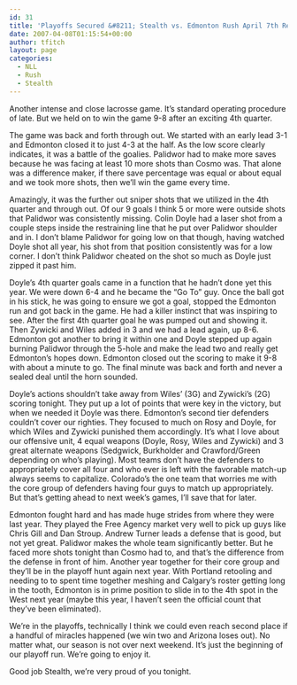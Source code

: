 ```yaml
---
id: 31
title: 'Playoffs Secured &#8211; Stealth vs. Edmonton Rush April 7th Review'
date: 2007-04-08T01:15:54+00:00
author: tfitch
layout: page
categories:
  - NLL
  - Rush
  - Stealth
---
```

Another intense and close lacrosse game. It&#8217;s standard operating procedure of late. But we held on to win the game 9-8 after an exciting 4th quarter.

The game was back and forth through out. We started with an early lead 3-1 and Edmonton closed it to just 4-3 at the half. As the low score clearly indicates, it was a battle of the goalies. Palidwor had to make more saves because he was facing at least 10 more shots than Cosmo was. That alone was a difference maker, if there save percentage was equal or about equal and we took more shots, then we&#8217;ll win the game every time.

Amazingly, it was the further out sniper shots that we utilized in the 4th quarter and through out. Of our 9 goals I think 5 or more were outside shots that Palidwor was consistently missing. Colin Doyle had a laser shot from a couple steps inside the restraining line that he put over Palidwor shoulder and in. I don&#8217;t blame Palidwor for going low on that though, having watched Doyle shot all year, his shot from that position consistently was for a low corner. I don&#8217;t think Palidwor cheated on the shot so much as Doyle just zipped it past him.

Doyle&#8217;s 4th quarter goals came in a function that he hadn&#8217;t done yet this year. We were down 6-4 and he became the &#8220;Go To&#8221; guy. Once the ball got in his stick, he was going to ensure we got a goal, stopped the Edmonton run and got back in the game. He had a killer instinct that was inspiring to see. After the first 4th quarter goal he was pumped out and showing it. Then Zywicki and Wiles added in 3 and we had a lead again, up 8-6. Edmonton got another to bring it within one and Doyle stepped up again burning Palidwor through the 5-hole and make the lead two and really get Edmonton&#8217;s hopes down. Edmonton closed out the scoring to make it 9-8 with about a minute to go. The final minute was back and forth and never a sealed deal until the horn sounded.

Doyle&#8217;s actions shouldn&#8217;t take away from Wiles&#8217; (3G) and Zywicki&#8217;s (2G) scoring tonight. They put up a lot of points that were key in the victory, but when we needed it Doyle was there. Edmonton&#8217;s second tier defenders couldn&#8217;t cover our righties. They focused to much on Rosy and Doyle, for which Wiles and Zywicki punished them accordingly. It&#8217;s what I love about our offensive unit, 4 equal weapons (Doyle, Rosy, Wiles and Zywicki) and 3 great alternate weapons (Sedgwick, Burkholder and Crawford/Green depending on who&#8217;s playing). Most teams don&#8217;t have the defenders to appropriately cover all four and who ever is left with the favorable match-up always seems to capitalize. Colorado&#8217;s the one team that worries me with the core group of defenders having four guys to match up appropriately. But that&#8217;s getting ahead to next week&#8217;s games, I&#8217;ll save that for later.

Edmonton fought hard and has made huge strides from where they were last year. They played the Free Agency market very well to pick up guys like Chris Gill and Dan Stroup. Andrew Turner leads a defense that is good, but not yet great. Palidwor makes the whole team significantly better. But he faced more shots tonight than Cosmo had to, and that&#8217;s the difference from the defense in front of him. Another year together for their core group and they&#8217;ll be in the playoff hunt again next year. With Portland retooling and needing to to spent time together meshing and Calgary&#8217;s roster getting long in the tooth, Edmonton is in prime position to slide in to the 4th spot in the West next year (maybe this year, I haven&#8217;t seen the official count that they&#8217;ve been eliminated).

We&#8217;re in the playoffs, technically I think we could even reach second place if a handful of miracles happened (we win two and Arizona loses out). No matter what, our season is not over next weekend. It&#8217;s just the beginning of our playoff run. We&#8217;re going to enjoy it.

Good job Stealth, we&#8217;re very proud of you tonight.
